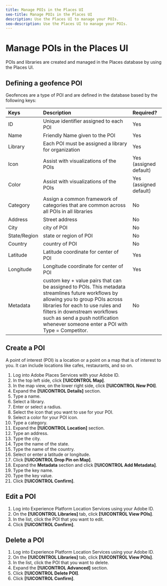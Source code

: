 ```yaml
---
title: Manage POIs in the Places UI
seo-title: Manage POIs in the Places UI
description: Use the Places UI to manage your POIs.
seo-description: Use the Places UI to manage your POIs.
---
```


# Manage POIs in the Places UI

POIs and libraries are created and managed in the Places database by using the Places UI.

## Defining a geofence POI

Geofences are a type of POI and are defined in the database based by the following keys:

| Keys | Description | Required? |
| :--- | :--- | :--- |
| ID | Unique identifier assigned to each POI | Yes |
| Name | Friendly Name given to the POI | Yes |
| Library | Each POI must be assigned a library for organization | Yes |
| Icon | Assist with visualizations of the POIs | Yes \(assigned default\) |
| Color | Assist with visualizations of the POIs | Yes \(assigned default\) |
| Category | Assign a common framework of categories that are common across all POIs in all libraries | No |
| Address | Street address | No |
| City | city of POI | No |
| State/Region | state or region of POI | No |
| Country | country of POI | No |
| Latitude | Latitude coordinate for center of POI | Yes |
| Longitude | Longitude coordinate for center of POI | Yes |
| Metadata | custom key + value pairs that can be assigned to POIs. This metadata streamlines future workflows by allowing you to group POIs across libraries for each to use rules and filters in downstream workflows such as send a push notification whenever someone enter a POI with Type = Competitor. | No |

## Create a POI

A point of interest (POI) is a location or a point on a map that is of interest to you. It can include locations like cafes, restaurants, and so on. 

1. Log into Adobe Places Services with your Adobe ID.
2. In the top left side, click **[!UICONTROL Map]**.
3. In the map view, on the lower right side, click **[!UICONTROL New POI]**. 
4. Expand the **[!UICONTROL Details]** section.
5. Type a name.
6. Select a library.
7. Enter or select a radius. 
8. Select the icon that you want to use for your POI.
9. Select a color for your POI icon.
10. Type a category.
11. Expand the **[!UICONTROL Location]** section.
12. Type an address.
13. Type the city.
14. Type the name of the state.
15. Type the name of the country.
16. Select or enter a latitude or longitude.
17. Click **[!UICONTROL Drop Pin on Map]**.
18. Expand the **Metadata** section and click **[!UICONTROL Add Metadata]**.
19. Type the key name.
20. Type the key value.
21. Click **[!UICONTROL Confirm]**.

## Edit a POI

1. Log into Experience Platform Location Services using your Adobe ID.
2. On the **[!UICONTROL Libraries]** tab, click **[!UICONTROL View POIs]**. 
3. In the list, click the POI that you want to edit.
4. Click **[!UICONTROL Confirm]**.

## Delete a POI

1. Log into Experience Platform Location Services using your Adobe ID.
2. On the **[!UICONTROL Libraries]** tab, click **[!UICONTROL View POIs]**. 
3. In the list, click the POI that you want to delete.
4. Expand the **[!UICONTROL Advanced]** section.
5. Click **[!UICONTROL Delete POI]**.
6. Click **[!UICONTROL Confirm]**.

